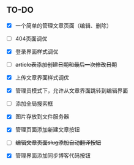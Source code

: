 ## TO-DO

- [x] 一个简单的管理文章页面（编辑、删除）
- [ ] 404页面调优
- [x] 登录界面样式调优
- [ ] ~~article表添加创建日期和最后一次修改日期~~
- [x] 上传文章界面样式调优
- [x] 管理员模式下，允许从文章界面跳转到编辑界面
- [ ] 添加全局搜索框
- [x] 图片存放到文件服务器
- [x] 管理页面添加新建文章按钮
- [ ] ~~编辑文章页面slug添加自动翻译按钮~~
- [x] 管理界面添加同步博客代码按钮

